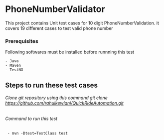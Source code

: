 # PhoneNumberValidator

This project contains Unit test cases for 10 digit PhoneNumberValidation. it covers 19 different cases to test valid phone number

### Prerequisites

Following softwares must be installed before runnning this test

```
- Java
- Maven
- TestNG 
```

## Steps to run these test cases
###### Clone git repository using this command git clone https://github.com/rahulkewlani/QuickRideAutomation.git
###### Command to run this test

 ```
  - mvn -Dtest=TestClass test
```



